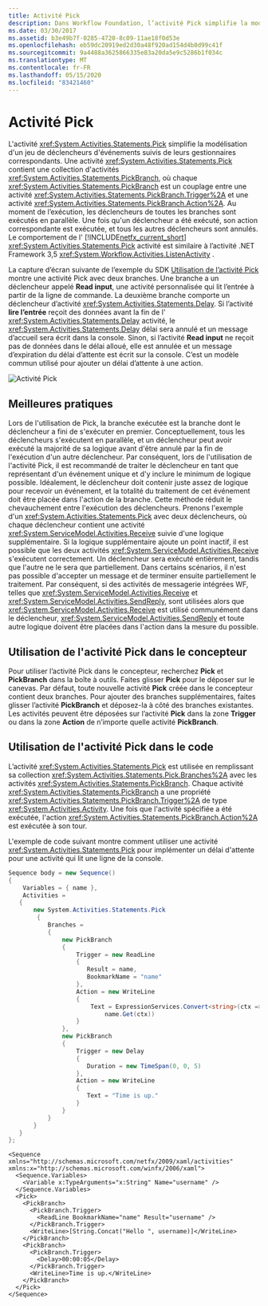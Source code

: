```yaml
---
title: Activité Pick
description: Dans Workflow Foundation, l’activité Pick simplifie la modélisation d’un ensemble de déclencheurs d’événements suivis de leurs gestionnaires correspondants.
ms.date: 03/30/2017
ms.assetid: b3e49b7f-0285-4720-8c09-11ae18f0d53e
ms.openlocfilehash: eb59dc20919ed2d30a48f920ad154d4b0d99c41f
ms.sourcegitcommit: 9a4488a3625866335e83a20da5e9c5286b1f034c
ms.translationtype: MT
ms.contentlocale: fr-FR
ms.lasthandoff: 05/15/2020
ms.locfileid: "83421460"
---
```

# <a name="pick-activity"></a>Activité Pick
L'activité <xref:System.Activities.Statements.Pick> simplifie la modélisation d'un jeu de déclencheurs d'événements suivis de leurs gestionnaires correspondants.  Une activité <xref:System.Activities.Statements.Pick> contient une collection d'activités <xref:System.Activities.Statements.PickBranch>, où chaque <xref:System.Activities.Statements.PickBranch> est un couplage entre une activité <xref:System.Activities.Statements.PickBranch.Trigger%2A> et une activité <xref:System.Activities.Statements.PickBranch.Action%2A>.  Au moment de l’exécution, les déclencheurs de toutes les branches sont exécutés en parallèle.  Une fois qu'un déclencheur a été exécuté, son action correspondante est exécutée, et tous les autres déclencheurs sont annulés.  Le comportement de l' [!INCLUDE[netfx_current_short](../../../includes/netfx-current-short-md.md)] <xref:System.Activities.Statements.Pick> activité est similaire à l’activité .NET Framework 3,5 <xref:System.Workflow.Activities.ListenActivity> .  
  
 La capture d’écran suivante de l’exemple du SDK [Utilisation de l’activité Pick](./samples/using-the-pick-activity.md) montre une activité Pick avec deux branches.  Une branche a un déclencheur appelé **Read input**, une activité personnalisée qui lit l’entrée à partir de la ligne de commande. La deuxième branche comporte un déclencheur d’activité <xref:System.Activities.Statements.Delay>. Si l’activité **lire l’entrée** reçoit des données avant la fin de l' <xref:System.Activities.Statements.Delay> activité, le <xref:System.Activities.Statements.Delay> délai sera annulé et un message d’accueil sera écrit dans la console.  Sinon, si l’activité **Read input** ne reçoit pas de données dans le délai alloué, elle est annulée et un message d’expiration du délai d’attente est écrit sur la console.  C’est un modèle commun utilisé pour ajouter un délai d’attente à une action.  
  
 ![Activité Pick](./media/pick-activity/pick-activity-two-branches.jpg)  
  
## <a name="best-practices"></a>Meilleures pratiques  
 Lors de l'utilisation de Pick, la branche exécutée est la branche dont le déclencheur a fini de s'exécuter en premier.  Conceptuellement, tous les déclencheurs s'exécutent en parallèle, et un déclencheur peut avoir exécuté la majorité de sa logique avant d'être annulé par la fin de l'exécution d'un autre déclencheur.  Par conséquent, lors de l'utilisation de l'activité Pick, il est recommandé de traiter le déclencheur en tant que représentant d'un événement unique et d'y inclure le minimum de logique possible.  Idéalement, le déclencheur doit contenir juste assez de logique pour recevoir un événement, et la totalité du traitement de cet événement doit être placée dans l'action de la branche.  Cette méthode réduit le chevauchement entre l'exécution des déclencheurs.  Prenons l'exemple d'un <xref:System.Activities.Statements.Pick> avec deux déclencheurs, où chaque déclencheur contient une activité <xref:System.ServiceModel.Activities.Receive> suivie d'une logique supplémentaire.  Si la logique supplémentaire ajoute un point inactif, il est possible que les deux activités <xref:System.ServiceModel.Activities.Receive> s'exécutent correctement.  Un déclencheur sera exécuté entièrement, tandis que l'autre ne le sera que partiellement.  Dans certains scénarios, il n'est pas possible d'accepter un message et de terminer ensuite partiellement le traitement.  Par conséquent, si des activités de messagerie intégrées WF, telles que <xref:System.ServiceModel.Activities.Receive> et <xref:System.ServiceModel.Activities.SendReply>, sont utilisées alors que <xref:System.ServiceModel.Activities.Receive> est utilisé communément dans le déclencheur, <xref:System.ServiceModel.Activities.SendReply> et toute autre logique doivent être placées dans l'action dans la mesure du possible.  
  
## <a name="using-the-pick-activity-in-the-designer"></a>Utilisation de l'activité Pick dans le concepteur  
 Pour utiliser l’activité Pick dans le concepteur, recherchez **Pick** et **PickBranch** dans la boîte à outils.  Faites glisser **Pick** pour le déposer sur le canevas.  Par défaut, toute nouvelle activité **Pick** créée dans le concepteur contient deux branches.  Pour ajouter des branches supplémentaires, faites glisser l’activité **PickBranch** et déposez-la à côté des branches existantes. Les activités peuvent être déposées sur l’activité **Pick** dans la zone **Trigger** ou dans la zone **Action** de n’importe quelle activité **PickBranch**.  
  
## <a name="using-the-pick-activity-in-code"></a>Utilisation de l'activité Pick dans le code  
 L’activité <xref:System.Activities.Statements.Pick> est utilisée en remplissant sa collection <xref:System.Activities.Statements.Pick.Branches%2A> avec les activités <xref:System.Activities.Statements.PickBranch>. Chaque activité <xref:System.Activities.Statements.PickBranch> a une propriété <xref:System.Activities.Statements.PickBranch.Trigger%2A> de type <xref:System.Activities.Activity>. Une fois que l'activité spécifiée a été exécutée, l'action <xref:System.Activities.Statements.PickBranch.Action%2A> est exécutée à son tour.  
  
 L'exemple de code suivant montre comment utiliser une activité <xref:System.Activities.Statements.Pick> pour implémenter un délai d'attente pour une activité qui lit une ligne de la console.  
  
```csharp  
Sequence body = new Sequence()  
{  
    Variables = { name },  
    Activities =
   {  
       new System.Activities.Statements.Pick  
        {  
           Branches =
           {  
               new PickBranch  
               {  
                   Trigger = new ReadLine  
                   {  
                      Result = name,  
                      BookmarkName = "name"  
                   },  
                   Action = new WriteLine
                   {
                       Text = ExpressionServices.Convert<string>(ctx => "Hello " +
                           name.Get(ctx))
                   }  
               },  
               new PickBranch  
               {  
                   Trigger = new Delay  
                   {  
                      Duration = new TimeSpan(0, 0, 5)  
                   },  
                   Action = new WriteLine  
                   {  
                      Text = "Time is up."  
                   }  
               }  
           }  
       }  
   }  
};  
```  
  
```xaml  
<Sequence xmlns="http://schemas.microsoft.com/netfx/2009/xaml/activities" xmlns:x="http://schemas.microsoft.com/winfx/2006/xaml">  
  <Sequence.Variables>  
    <Variable x:TypeArguments="x:String" Name="username" />  
  </Sequence.Variables>  
  <Pick>  
    <PickBranch>  
      <PickBranch.Trigger>  
        <ReadLine BookmarkName="name" Result="username" />  
      </PickBranch.Trigger>  
      <WriteLine>[String.Concat("Hello ", username)]</WriteLine>  
    </PickBranch>  
    <PickBranch>  
      <PickBranch.Trigger>  
        <Delay>00:00:05</Delay>  
      </PickBranch.Trigger>  
      <WriteLine>Time is up.</WriteLine>  
    </PickBranch>  
  </Pick>  
</Sequence>  
```
